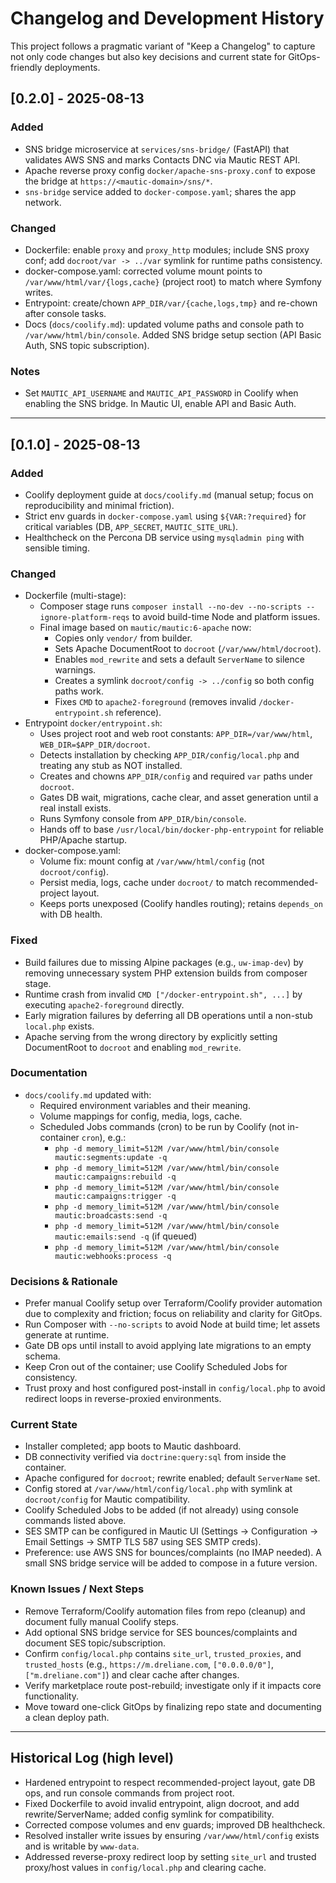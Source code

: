 # Changelog and Development History

This project follows a pragmatic variant of "Keep a Changelog" to capture not only code changes but also key decisions and current state for GitOps-friendly deployments.

## [0.2.0] - 2025-08-13

### Added
- SNS bridge microservice at `services/sns-bridge/` (FastAPI) that validates AWS SNS and marks Contacts DNC via Mautic REST API.
- Apache reverse proxy config `docker/apache-sns-proxy.conf` to expose the bridge at `https://<mautic-domain>/sns/*`.
- `sns-bridge` service added to `docker-compose.yaml`; shares the app network.

### Changed
- Dockerfile: enable `proxy` and `proxy_http` modules; include SNS proxy conf; add `docroot/var -> ../var` symlink for runtime paths consistency.
- docker-compose.yaml: corrected volume mount points to `/var/www/html/var/{logs,cache}` (project root) to match where Symfony writes.
- Entrypoint: create/chown `APP_DIR/var/{cache,logs,tmp}` and re-chown after console tasks.
- Docs (`docs/coolify.md`): updated volume paths and console path to `/var/www/html/bin/console`. Added SNS bridge setup section (API Basic Auth, SNS topic subscription).

### Notes
- Set `MAUTIC_API_USERNAME` and `MAUTIC_API_PASSWORD` in Coolify when enabling the SNS bridge. In Mautic UI, enable API and Basic Auth.

---

## [0.1.0] - 2025-08-13

### Added
- Coolify deployment guide at `docs/coolify.md` (manual setup; focus on reproducibility and minimal friction).
- Strict env guards in `docker-compose.yaml` using `${VAR:?required}` for critical variables (DB, `APP_SECRET`, `MAUTIC_SITE_URL`).
- Healthcheck on the Percona DB service using `mysqladmin ping` with sensible timing.

### Changed
- Dockerfile (multi-stage):
  - Composer stage runs `composer install --no-dev --no-scripts --ignore-platform-reqs` to avoid build-time Node and platform issues.
  - Final image based on `mautic/mautic:6-apache` now:
    - Copies only `vendor/` from builder.
    - Sets Apache DocumentRoot to `docroot` (`/var/www/html/docroot`).
    - Enables `mod_rewrite` and sets a default `ServerName` to silence warnings.
    - Creates a symlink `docroot/config -> ../config` so both config paths work.
    - Fixes `CMD` to `apache2-foreground` (removes invalid `/docker-entrypoint.sh` reference).
- Entrypoint `docker/entrypoint.sh`:
  - Uses project root and web root constants: `APP_DIR=/var/www/html`, `WEB_DIR=$APP_DIR/docroot`.
  - Detects installation by checking `APP_DIR/config/local.php` and treating any stub as NOT installed.
  - Creates and chowns `APP_DIR/config` and required `var` paths under `docroot`.
  - Gates DB wait, migrations, cache clear, and asset generation until a real install exists.
  - Runs Symfony console from `APP_DIR/bin/console`.
  - Hands off to base `/usr/local/bin/docker-php-entrypoint` for reliable PHP/Apache startup.
- docker-compose.yaml:
  - Volume fix: mount config at `/var/www/html/config` (not `docroot/config`).
  - Persist media, logs, cache under `docroot/` to match recommended-project layout.
  - Keeps ports unexposed (Coolify handles routing); retains `depends_on` with DB health.

### Fixed
- Build failures due to missing Alpine packages (e.g., `uw-imap-dev`) by removing unnecessary system PHP extension builds from composer stage.
- Runtime crash from invalid `CMD ["/docker-entrypoint.sh", ...]` by executing `apache2-foreground` directly.
- Early migration failures by deferring all DB operations until a non-stub `local.php` exists.
- Apache serving from the wrong directory by explicitly setting DocumentRoot to `docroot` and enabling `mod_rewrite`.

### Documentation
- `docs/coolify.md` updated with:
  - Required environment variables and their meaning.
  - Volume mappings for config, media, logs, cache.
  - Scheduled Jobs commands (cron) to be run by Coolify (not in-container `cron`), e.g.:
    - `php -d memory_limit=512M /var/www/html/bin/console mautic:segments:update -q`
    - `php -d memory_limit=512M /var/www/html/bin/console mautic:campaigns:rebuild -q`
    - `php -d memory_limit=512M /var/www/html/bin/console mautic:campaigns:trigger -q`
    - `php -d memory_limit=512M /var/www/html/bin/console mautic:broadcasts:send -q`
    - `php -d memory_limit=512M /var/www/html/bin/console mautic:emails:send -q` (if queued)
    - `php -d memory_limit=512M /var/www/html/bin/console mautic:webhooks:process -q`

### Decisions & Rationale
- Prefer manual Coolify setup over Terraform/Coolify provider automation due to complexity and friction; focus on reliability and clarity for GitOps.
- Run Composer with `--no-scripts` to avoid Node at build time; let assets generate at runtime.
- Gate DB ops until install to avoid applying late migrations to an empty schema.
- Keep Cron out of the container; use Coolify Scheduled Jobs for consistency.
- Trust proxy and host configured post-install in `config/local.php` to avoid redirect loops in reverse-proxied environments.

### Current State
- Installer completed; app boots to Mautic dashboard.
- DB connectivity verified via `doctrine:query:sql` from inside the container.
- Apache configured for `docroot`; rewrite enabled; default `ServerName` set.
- Config stored at `/var/www/html/config/local.php` with symlink at `docroot/config` for Mautic compatibility.
- Coolify Scheduled Jobs to be added (if not already) using console commands listed above.
- SES SMTP can be configured in Mautic UI (Settings → Configuration → Email Settings → SMTP TLS 587 using SES SMTP creds).
- Preference: use AWS SNS for bounces/complaints (no IMAP needed). A small SNS bridge service will be added to compose in a future version.

### Known Issues / Next Steps
- Remove Terraform/Coolify automation files from repo (cleanup) and document fully manual Coolify steps.
- Add optional SNS bridge service for SES bounces/complaints and document SES topic/subscription.
- Confirm `config/local.php` contains `site_url`, `trusted_proxies`, and `trusted_hosts` (e.g., `https://m.dreliane.com`, `["0.0.0.0/0"]`, `["m.dreliane.com"]`) and clear cache after changes.
- Verify marketplace route post-rebuild; investigate only if it impacts core functionality.
- Move toward one-click GitOps by finalizing repo state and documenting a clean deploy path.

---

## Historical Log (high level)
- Hardened entrypoint to respect recommended-project layout, gate DB ops, and run console commands from project root.
- Fixed Dockerfile to avoid invalid entrypoint, align docroot, and add rewrite/ServerName; added config symlink for compatibility.
- Corrected compose volumes and env guards; improved DB healthcheck.
- Resolved installer write issues by ensuring `/var/www/html/config` exists and is writable by `www-data`.
- Addressed reverse-proxy redirect loop by setting `site_url` and trusted proxy/host values in `config/local.php` and clearing cache.

